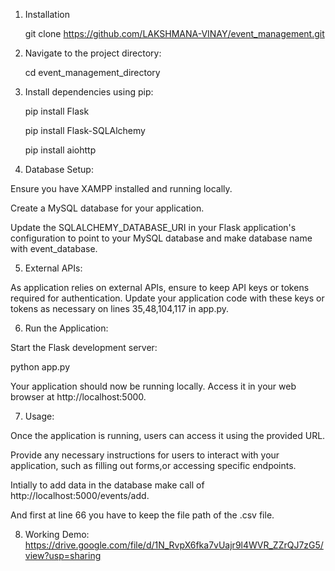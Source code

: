 1) Installation

   git clone https://github.com/LAKSHMANA-VINAY/event_management.git

2) Navigate to the project directory:

   cd event_management_directory 

3) Install dependencies using pip:

   pip install Flask
   
   pip install Flask-SQLAlchemy
   
   pip install aiohttp
   

5) Database Setup:

  Ensure you have XAMPP installed and running locally.
  
  Create a MySQL database for your application.
  
  Update the SQLALCHEMY_DATABASE_URI in your Flask application's configuration to point to your MySQL database and make database name with event_database.

5) External APIs:
   
  As application relies on external APIs, ensure to keep API keys or tokens required for authentication. Update your application code with these keys or tokens as necessary on lines 35,48,104,117 in app.py.

6) Run the Application:

  Start the Flask development server:
  
  python app.py
  
  Your application should now be running locally. Access it in your web browser at http://localhost:5000.

7) Usage:

  Once the application is running, users can access it using the provided URL.
  
  Provide any necessary instructions for users to interact with your application, such as filling out forms,or accessing specific endpoints.
  
  Intially to add data in the database make call of http://localhost:5000/events/add.
  
  And first at line 66 you have to keep the file path of the .csv file.

8) Working Demo: https://drive.google.com/file/d/1N_RvpX6fka7vUajr9l4WVR_ZZrQJ7zG5/view?usp=sharing
  
   
